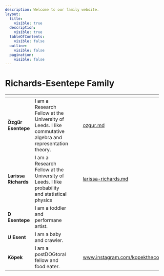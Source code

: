 ```yaml
---
description: Welcome to our family website.
layout:
  title:
    visible: true
  description:
    visible: true
  tableOfContents:
    visible: false
  outline:
    visible: false
  pagination:
    visible: false
---
```


# Richards-Esentepe Family

<table data-view="cards"><thead><tr><th></th><th></th><th data-type="files"></th><th data-hidden data-card-cover data-type="files"></th><th data-hidden data-card-target data-type="content-ref"></th></tr></thead><tbody><tr><td><strong>Özgür Esentepe</strong></td><td>I am a Research Fellow at the University of Leeds. I like commutative algebra and representation theory.</td><td></td><td></td><td><a href="ozgur.md">ozgur.md</a></td></tr><tr><td><strong>Larissa Richards</strong></td><td>I am a Research Fellow at the University of Leeds. I like probability and statistical physics</td><td></td><td></td><td><a href="richards-esentepe-family/larissa-richards.md">larissa-richards.md</a></td></tr><tr><td><strong>D Esentepe</strong></td><td>I am a toddler and performane artist.</td><td></td><td></td><td></td></tr><tr><td><strong>U Esent</strong></td><td>I am a baby and crawler.</td><td></td><td></td><td></td></tr><tr><td><strong>Köpek</strong></td><td>I am a postDOGtoral fellow and food eater.</td><td></td><td></td><td><a href="https://www.instagram.com/kopekthecorgi">www.instagram.com/kopekthecorgi</a></td></tr></tbody></table>
